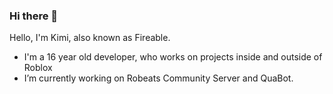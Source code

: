 ### Hi there 👋

Hello, I'm Kimi, also known as Fireable.

- I'm a 16 year old developer, who works on projects inside and outside of Roblox
- I’m currently working on Robeats Community Server and QuaBot.
